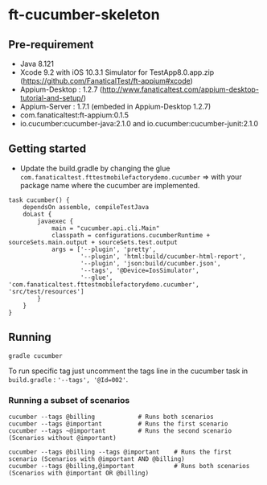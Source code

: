 # ft-cucumber-skeleton

## Pre-requirement
* Java 8.121
* Xcode 9.2 with iOS 10.3.1 Simulator for TestApp8.0.app.zip (https://github.com/FanaticalTest/ft-appium#xcode)
* Appium-Desktop : 1.2.7 (http://www.fanaticaltest.com/appium-desktop-tutorial-and-setup/)
* Appium-Server : 1.7.1 (embeded in Appium-Desktop 1.2.7)
* com.fanaticaltest:ft-appium:0.1.5
* io.cucumber:cucumber-java:2.1.0 and io.cucumber:cucumber-junit:2.1.0


## Getting started
* Update the build.gradle by changing the glue 
`com.fanaticaltest.fttestmobilefactorydemo.cucumber` => with your package name where the cucumber are implemented.
```
task cucumber() {
	dependsOn assemble, compileTestJava
	doLast {
		javaexec {
			main = "cucumber.api.cli.Main"
			classpath = configurations.cucumberRuntime + sourceSets.main.output + sourceSets.test.output
			args = ['--plugin', 'pretty',
					'--plugin', 'html:build/cucumber-html-report',
					'--plugin', 'json:build/cucumber.json',
					'--tags', '@Device=IosSimulator',
					'--glue', 'com.fanaticaltest.fttestmobilefactorydemo.cucumber', 'src/test/resources']
		}
	}
}
```

## Running
```
gradle cucumber
```

To run specific tag just uncomment the tags line in the cucumber task in `build.gradle` : `'--tags', '@Id=002'`.

### Running a subset of scenarios
```
cucumber --tags @billing            # Runs both scenarios
cucumber --tags @important          # Runs the first scenario
cucumber --tags ~@important         # Runs the second scenario (Scenarios without @important)

cucumber --tags @billing --tags @important    # Runs the first scenario (Scenarios with @important AND @billing)
cucumber --tags @billing,@important           # Runs both scenarios (Scenarios with @important OR @billing)
```

